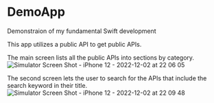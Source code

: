 # DemoApp
Demonstraion of my fundamental Swift development


This app utilizes a public API to get public APIs.

The main screen lists all the public APIs into sections by category.
![Simulator Screen Shot - iPhone 12 - 2022-12-02 at 22 06 05](https://user-images.githubusercontent.com/65692541/205421935-1d4e14aa-8a99-4146-8eb7-b6db6b90cb95.png)

The second screen lets the user to search for the APIs that include the search keyword in their title.
![Simulator Screen Shot - iPhone 12 - 2022-12-02 at 22 09 48](https://user-images.githubusercontent.com/65692541/205422026-f47d158d-68ab-4824-8e64-89edb494f893.png)
